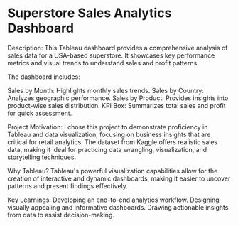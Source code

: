 # Superstore Sales Analytics Dashboard

Description:
This Tableau dashboard provides a comprehensive analysis of sales data for a USA-based superstore. It showcases key performance metrics and visual trends to understand sales and profit patterns. 

The dashboard includes:

Sales by Month: Highlights monthly sales trends.
Sales by Country: Analyzes geographic performance.
Sales by Product: Provides insights into product-wise sales distribution.
KPI Box: Summarizes total sales and profit for quick assessment.

Project Motivation:
I chose this project to demonstrate proficiency in Tableau and data visualization, focusing on business insights that are critical for retail analytics. The dataset from Kaggle offers realistic sales data, making it ideal for practicing data wrangling, visualization, and storytelling techniques.

Why Tableau?
Tableau's powerful visualization capabilities allow for the creation of interactive and dynamic dashboards, making it easier to uncover patterns and present findings effectively.

Key Learnings:
Developing an end-to-end analytics workflow.
Designing visually appealing and informative dashboards.
Drawing actionable insights from data to assist decision-making.
